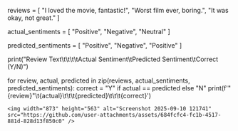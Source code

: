 reviews = [
    "I loved the movie, fantastic!",
    "Worst film ever, boring.",
    "It was okay, not great."
]

actual_sentiments = [
    "Positive",
    "Negative",
    "Neutral"
]

predicted_sentiments = [
    "Positive",
    "Negative",
    "Positive"
]


print("Review Text\t\t\t\tActual Sentiment\tPredicted Sentiment\tCorrect (Y/N)")


for review, actual, predicted in zip(reviews, actual_sentiments, predicted_sentiments):
    correct = "Y" if actual == predicted else "N"
    print(f'"{review}"\t{actual}\t\t\t{predicted}\t\t\t{correct}')

    <img width="873" height="563" alt="Screenshot 2025-09-10 121741" src="https://github.com/user-attachments/assets/684fcfc4-fc1b-4517-881d-828d13f850c0" />
